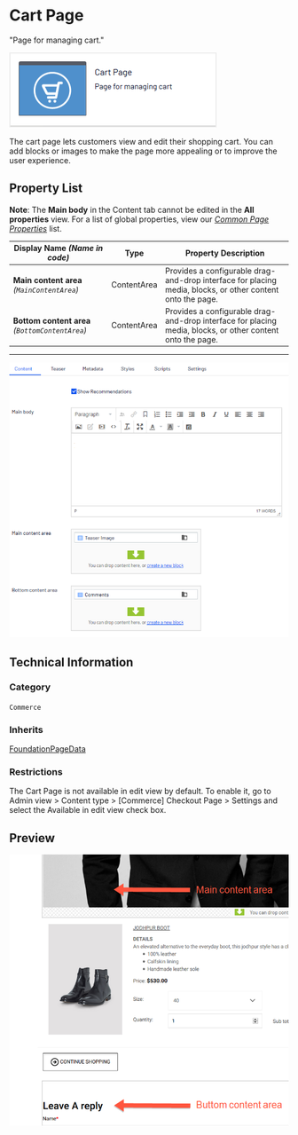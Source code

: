 # Cart Page
"Page for managing cart."

![Cart page](Screenshots/Cart%20Page%20-%20icon.png)

The cart page lets customers view and edit their shopping cart. You can add blocks or images to make the page more appealing or to improve the user experience.

## Property List
**Note**: The **Main body** in the Content tab cannot be edited in the **All properties** view. For a list of global properties, view our [*Common Page  Properties*](../../Common%20Page%20Properties.md) list.

Display Name *(Name in code)* | Type | Property Description
--------------|------|---------------
**Main content area** *(`MainContentArea`)* | ContentArea | Provides a configurable drag-and-drop interface for placing media, blocks, or other content onto the page.
**Bottom content area** *(`BottomContentArea`)* | ContentArea | Provides a configurable drag-and-drop interface for placing media, blocks, or other content onto the page.

** **
![Cart page](Screenshots/Cart%20Page%20-%20Content%20tab.png)

## Technical Information

### Category
`Commerce`

### Inherits
[FoundationPageData](../../Foundation.Cms/Page%20Types/Foundation%20Page%20Data.md)

### Restrictions
The Cart Page is not available in edit view by default. To enable it, go to Admin view > Content type > [Commerce] Checkout Page > Settings and select the Available in edit view check box.

## Preview
![Cart page](Screenshots/Cart%20Page%20-%20Preview.png)
